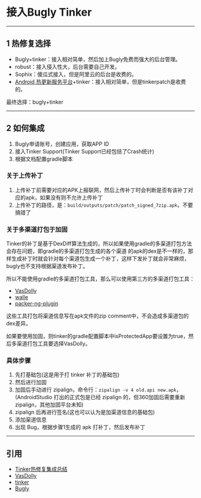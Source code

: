 # 接入Bugly Tinker

---
## 1 热修复选择

- Bugly+tinker：接入相对简单，然后加上Bugly免费而强大的后台管理。
- robust：接入侵入性大，后台需要自己开发。
- Sophix：傻瓜式接入，但是阿里云的后台是收费的。
- [Android 热更新服务平台](http://tinkerpatch.com/)+tinker：接入相对简单，但是tinkerpatch是收费的。

最终选择：bugly+tinker

---
## 2 如何集成

1. Bugly申请账号，创建应用，获取APP ID
2. 接入Tinker Support(Tinker Support已经包括了Crash统计)
3. 根据文档配置gradle脚本

### 关于上传补丁

1. 上传补丁前需要对应的APK上报联网，然后上传补丁时会判断是否有该补丁对应的apk，如果没有则不允许上传补丁
2. 上传补丁的路径，是：`build/outputs/patch/patch_signed_7zip.apk`，不要搞错了

### 关于多渠道打包于加固

Tinker的补丁是基于DexDiff算法生成的，所以如果使用gradle的多渠道打包方法会存在问题，即gradle的多渠道打包生成的各个渠道
的apk的dex是不一样的，那样生成补丁时就会针对每个渠道包生成一个补丁，这样下发补丁就会非常麻烦，bugly也不支持根据渠道发布补丁。

所以不能使用gradle的多渠道打包工具，那么可以使用第三方的多渠道打包工具：

- [VasDolly](https://github.com/Tencent)
- [walle](https://link.jianshu.com/?t=https://github.com/Meituan-Dianping/walle)
- [packer-ng-plugin ](https://github.com/mcxiaoke/packer-ng-plugin)

这些工具打包将渠道信息写在apk文件的zip comment中，不会造成多渠道包的dex差异。

如果要使用加固，则tinker的gradle配置脚本中isProtectedApp要设置为true，然后多渠道打包工具要选择VasDolly。

### 具体步骤

1. 先打基础包(这是用于打 tinker 补丁的基础包)
1. 然后进行加固
1. 加固后手动进行 zipalign，命令行：`zipalign -v 4 old.api new.apk`，(AndroidStudio 打出的正式包是已经 zipalign 的，但360加固后需要重新 zipalign，其他加固平台未知)
1. zipalign 后再进行签名(这也可以认为是加渠道信息的基础包)
1. 添加渠道信息
1. 出现 Bug，根据步骤1生成的 apk 打补丁，然后发布补丁


---
## 引用

- [Tinker热修复集成总结](https://www.jianshu.com/p/194c9d89b227)
- [VasDolly](https://github.com/Tencent/VasDolly)
- [tinker](https://github.com/Tencent/tinker/wiki)
- [Bugly](https://bugly.qq.com/v2/index)

